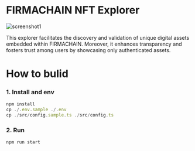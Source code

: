 # FIRMACHAIN NFT Explorer
![screenshot1](https://github.com/FirmaChain/firmachain-nft-explorer/assets/89889026/8993e6c6-7192-45eb-bc65-b71d69e1d571)

This explorer facilitates the discovery and validation of unique digital assets embedded within FIRMACHAIN. Moreover, it enhances transparency and fosters trust among users by showcasing only authenticated assets. 

# How to bulid

### 1. Install and env

```javascript
npm install
cp ./.env.sample ./.env
cp ./src/config.sample.ts ./src/config.ts

```
### 2. Run

```javascript
npm run start
```
